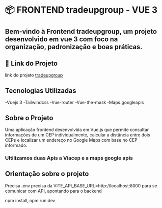 # 📦 FRONTEND tradeupgroup - VUE 3

Bem-vindo à **Frontend tradeupgroup**, um projeto desenvolvido em **vue 3** com foco na organização, padronização e boas práticas. 
---

## 🚀 Link do Projeto 
link do projeto [tradeupgroup](https://dssdeveloper.com.br/)

## Tecnologias Utilizadas
-Vuejs 3 
-Tailwindcss 
-Vue-router 
-Vue-the-mask 
-Maps.googleapis

## Sobre o Projeto

Uma aplicação frontend desenvolvida em Vue.js que permite consultar informações de um CEP individualmente, calcular a distância entre dois CEPs e localizar um endereço no Google Maps com base no CEP informado.

### Ultilizamos duas Apis a  Viacep e a maps google apis

## Orientação sobre o projeto 
Precisa  .env  precisa da VITE_API_BASE_URL=http://localhost:8000 para se comunicar com API, apontando para o backend

npm install, 
npm run dev 